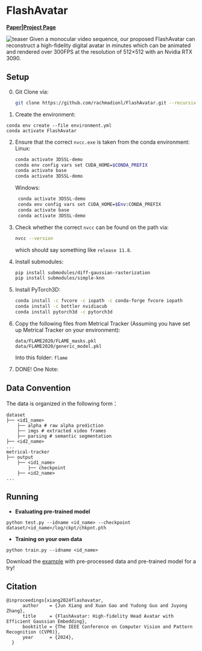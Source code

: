 # FlashAvatar
**[Paper](https://arxiv.org/abs/2312.02214)|[Project Page](https://ustc3dv.github.io/FlashAvatar/)**

![teaser](exhibition/teaser.png)
Given a monocular video sequence, our proposed FlashAvatar can reconstruct a high-fidelity digital avatar in minutes which can be animated and rendered over 300FPS at the resolution of 512×512 with an Nvidia RTX 3090.

## Setup

0. Git Clone via:
    ```bash
    git clone https://github.com/rachmadionl/FlashAvatar.git --recursive
    ```

1. Create the environment:

```
conda env create --file environment.yml
conda activate FlashAvatar
```

2. Ensure that the correct `nvcc.exe` is taken from the conda environment:  
   Linux:
    ```bash
    conda activate 3DSSL-demo
    conda env config vars set CUDA_HOME=$CONDA_PREFIX
    conda activate base
    conda activate 3DSSL-demo
    ```
   Windows: 
   ```bash
    conda activate 3DSSL-demo
    conda env config vars set CUDA_HOME=$Env:CONDA_PREFIX
    conda activate base
    conda activate 3DSSL-demo
    ```
3. Check whether the correct `nvcc` can be found on the path via:
    ```bash
    nvcc --version
    ```
    which should say something like `release 11.8`.

4. Install submodules:
    ```bash
    pip install submodules/diff-gaussian-rasterization
    pip install submodules/simple-knn
    ```

5. Install PyTorch3D:
    ```bash
    conda install -c fvcore -c iopath -c conda-forge fvcore iopath
    conda install -c bottler nvidiacub
    conda install pytorch3d -c pytorch3d
    ```

6. Copy the following files from Metrical Tracker (Assuming you have set up Metrical Tracker on your environment):
    ```
    data/FLAME2020/FLAME_masks.pkl
    data/FLAME2020/generic_model.pkl
    ```
    Into this folder: `flame`

7. DONE! One Note: 

## Data Convention
The data is organized in the following form：
```
dataset
├── <id1_name>
    ├── alpha # raw alpha prediction
    ├── imgs # extracted video frames
    ├── parsing # semantic segmentation
├── <id2_name>
...
metrical-tracker
├── output
    ├── <id1_name>
        ├── checkpoint
    ├── <id2_name>
...
```
## Running
- **Evaluating pre-trained model**
```shell
python test.py --idname <id_name> --checkpoint dataset/<id_name>/log/ckpt/chkpnt.pth
```
-  **Training on your own data** 
```shell
python train.py --idname <id_name>
```
Download the [example](https://drive.google.com/file/d/1_WLvlmHD73jOAO178N7eX5UQqlrL2ghD/view?usp=drive_link) with pre-processed data and pre-trained model for a try!

## Citation
```
@inproceedings{xiang2024flashavatar,
      author    = {Jun Xiang and Xuan Gao and Yudong Guo and Juyong Zhang},
      title     = {FlashAvatar: High-fidelity Head Avatar with Efficient Gaussian Embedding},
      booktitle = {The IEEE Conference on Computer Vision and Pattern Recognition (CVPR)},
      year      = {2024},
  }
```
